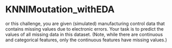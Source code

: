 # KNNIMoutation_withEDA
or this challenge, you are given (simulated) manufacturing control data that contains missing values due to electronic errors. Your task is to predict the values of all missing data in this dataset. (Note, while there are continuous and categorical features, only the continuous features have missing values.)
